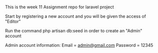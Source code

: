 This is the week 11 Assignment repo for laravel project

Start by registering a new account and you will be given the access of "Editor"

Run the command php artisan db:seed in order to create an "Admin" account

Admin account information:
Email = admin@gmail.com
Password = 12345
